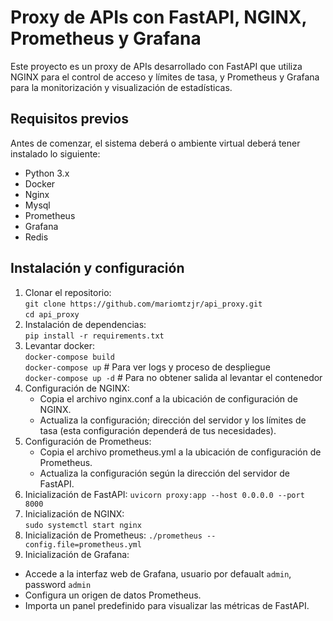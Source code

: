 # Proxy de APIs con FastAPI, NGINX, Prometheus y Grafana
Este proyecto es un proxy de APIs desarrollado con FastAPI que utiliza NGINX para el control de acceso y límites de tasa, y Prometheus y Grafana para la monitorización y visualización de estadísticas.

## Requisitos previos
Antes de comenzar, el sistema deberá o ambiente virtual deberá tener instalado lo siguiente:

- Python 3.x
- Docker
- Nginx
- Mysql
- Prometheus
- Grafana
- Redis

## Instalación y configuración
1. Clonar el repositorio:  
   `git clone https://github.com/mariomtzjr/api_proxy.git`  
   `cd api_proxy`  
2. Instalación de dependencias:  
   `pip install -r requirements.txt`
3. Levantar docker:  
   `docker-compose build`  
   `docker-compose up` # Para ver logs y proceso de despliegue  
   `docker-compose up -d` # Para no obtener salida al levantar el contenedor 
4. Configuración de NGINX:
   - Copia el archivo nginx.conf a la ubicación de configuración de NGINX.
   - Actualiza la configuración; dirección del servidor y los límites de tasa (esta configuración dependerá de tus necesidades).
5. Configuración de Prometheus:  
   - Copia el archivo prometheus.yml a la ubicación de configuración de Prometheus.
   - Actualiza la configuración según la dirección del servidor de FastAPI.
6. Inicialización de  FastAPI:
   `uvicorn proxy:app --host 0.0.0.0 --port 8000`
7. Inicialización de NGINX:  
   `sudo systemctl start nginx`
8. Inicialización de Prometheus:
   `./prometheus --config.file=prometheus.yml`
9.  Inicialización de Grafana:
   - Accede a la interfaz web de Grafana, usuario por defaualt `admin`, password `admin`
   - Configura un origen de datos Prometheus.
   - Importa un panel predefinido para visualizar las métricas de FastAPI.